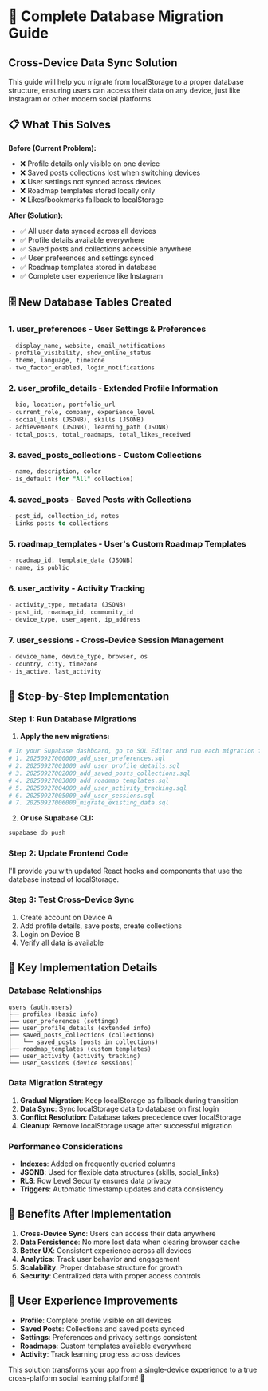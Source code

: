 # 🚀 Complete Database Migration Guide
## Cross-Device Data Sync Solution

This guide will help you migrate from localStorage to a proper database structure, ensuring users can access their data on any device, just like Instagram or other modern social platforms.

## 📋 What This Solves

**Before (Current Problem):**
- ❌ Profile details only visible on one device
- ❌ Saved posts collections lost when switching devices  
- ❌ User settings not synced across devices
- ❌ Roadmap templates stored locally only
- ❌ Likes/bookmarks fallback to localStorage

**After (Solution):**
- ✅ All user data synced across all devices
- ✅ Profile details available everywhere
- ✅ Saved posts and collections accessible anywhere
- ✅ User preferences and settings synced
- ✅ Roadmap templates stored in database
- ✅ Complete user experience like Instagram

## 🗄️ New Database Tables Created

### 1. **user_preferences** - User Settings & Preferences
```sql
- display_name, website, email_notifications
- profile_visibility, show_online_status
- theme, language, timezone
- two_factor_enabled, login_notifications
```

### 2. **user_profile_details** - Extended Profile Information
```sql
- bio, location, portfolio_url
- current_role, company, experience_level
- social_links (JSONB), skills (JSONB)
- achievements (JSONB), learning_path (JSONB)
- total_posts, total_roadmaps, total_likes_received
```

### 3. **saved_posts_collections** - Custom Collections
```sql
- name, description, color
- is_default (for "All" collection)
```

### 4. **saved_posts** - Saved Posts with Collections
```sql
- post_id, collection_id, notes
- Links posts to collections
```

### 5. **roadmap_templates** - User's Custom Roadmap Templates
```sql
- roadmap_id, template_data (JSONB)
- name, is_public
```

### 6. **user_activity** - Activity Tracking
```sql
- activity_type, metadata (JSONB)
- post_id, roadmap_id, community_id
- device_type, user_agent, ip_address
```

### 7. **user_sessions** - Cross-Device Session Management
```sql
- device_name, device_type, browser, os
- country, city, timezone
- is_active, last_activity
```

## 🚀 Step-by-Step Implementation

### Step 1: Run Database Migrations

1. **Apply the new migrations:**
```bash
# In your Supabase dashboard, go to SQL Editor and run each migration file:
# 1. 20250927000000_add_user_preferences.sql
# 2. 20250927001000_add_user_profile_details.sql  
# 3. 20250927002000_add_saved_posts_collections.sql
# 4. 20250927003000_add_roadmap_templates.sql
# 5. 20250927004000_add_user_activity_tracking.sql
# 6. 20250927005000_add_user_sessions.sql
# 7. 20250927006000_migrate_existing_data.sql
```

2. **Or use Supabase CLI:**
```bash
supabase db push
```

### Step 2: Update Frontend Code

I'll provide you with updated React hooks and components that use the database instead of localStorage.

### Step 3: Test Cross-Device Sync

1. Create account on Device A
2. Add profile details, save posts, create collections
3. Login on Device B
4. Verify all data is available

## 🔧 Key Implementation Details

### Database Relationships
```
users (auth.users)
├── profiles (basic info)
├── user_preferences (settings)
├── user_profile_details (extended info)
├── saved_posts_collections (collections)
│   └── saved_posts (posts in collections)
├── roadmap_templates (custom templates)
├── user_activity (activity tracking)
└── user_sessions (device sessions)
```

### Data Migration Strategy
1. **Gradual Migration**: Keep localStorage as fallback during transition
2. **Data Sync**: Sync localStorage data to database on first login
3. **Conflict Resolution**: Database takes precedence over localStorage
4. **Cleanup**: Remove localStorage usage after successful migration

### Performance Considerations
- **Indexes**: Added on frequently queried columns
- **JSONB**: Used for flexible data structures (skills, social_links)
- **RLS**: Row Level Security ensures data privacy
- **Triggers**: Automatic timestamp updates and data consistency

## 🎯 Benefits After Implementation

1. **Cross-Device Sync**: Users can access their data anywhere
2. **Data Persistence**: No more lost data when clearing browser cache
3. **Better UX**: Consistent experience across all devices
4. **Analytics**: Track user behavior and engagement
5. **Scalability**: Proper database structure for growth
6. **Security**: Centralized data with proper access controls

## 📱 User Experience Improvements

- **Profile**: Complete profile visible on all devices
- **Saved Posts**: Collections and saved posts synced
- **Settings**: Preferences and privacy settings consistent
- **Roadmaps**: Custom templates available everywhere
- **Activity**: Track learning progress across devices

This solution transforms your app from a single-device experience to a true cross-platform social learning platform! 🚀

